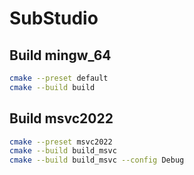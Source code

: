 # SubStudio

## Build mingw_64

```bash
cmake --preset default
cmake --build build
```

## Build msvc2022

```bash
cmake --preset msvc2022
cmake --build build_msvc
cmake --build build_msvc --config Debug
```
